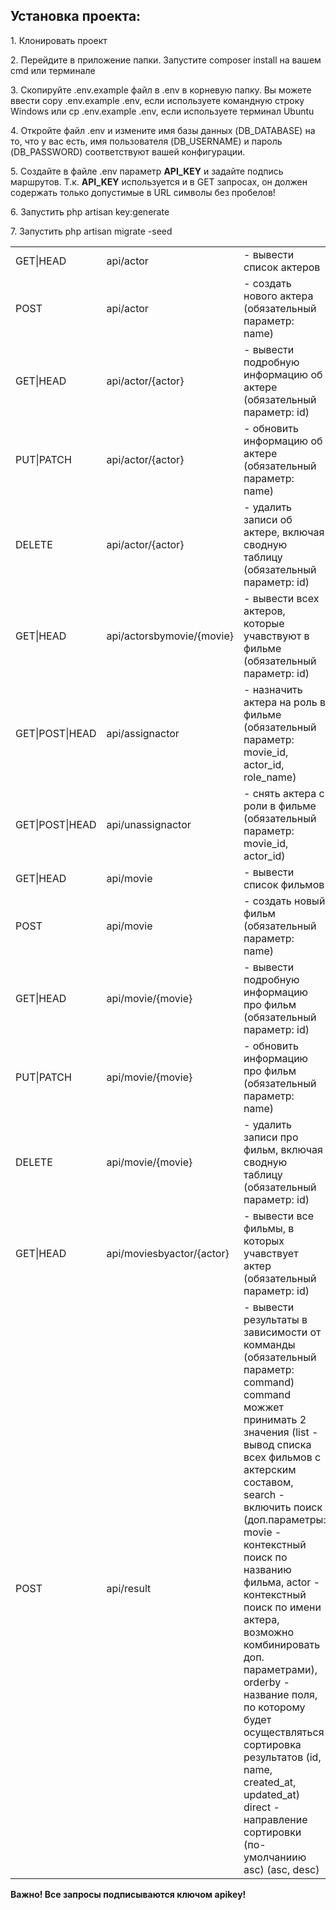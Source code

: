 <h2>Установка проекта:</h2>
<p>1. Клонировать проект</p>
<p>2. Перейдите в приложение папки. Запустите composer install на вашем cmd или терминале</p>
<p>3. Скопируйте .env.example файл в .env в корневую папку. Вы можете ввести copy .env.example .env, если используете командную строку Windows или cp .env.example .env, если используете терминал Ubuntu</p>
<p>4. Откройте файл .env и измените имя базы данных (DB_DATABASE) на то, что у вас есть, имя пользователя (DB_USERNAME) и пароль (DB_PASSWORD) соответствуют вашей конфигурации.</p>
<p>5. Создайте в файле .env параметр <b>API_KEY</b> и задайте подпись маршрутов. Т.к. <b>API_KEY</b> используется и в GET запросах, он должен содержать только допустимые в URL символы без пробелов!</p>
<p>6. Запустить php artisan key:generate</p>
<p>7. Запустить php artisan migrate -seed</p>
<table>
<tr><td>GET|HEAD</td>        <td>api/actor</td>                   <td>- вывести список актеров</td></tr>
<tr><td>POST</td>            <td>api/actor</td>                   <td>- создать нового актера (обязательный параметр: name)</td></tr>
<tr><td>GET|HEAD</td>        <td>api/actor/{actor}</td>           <td>- вывести подробную информацию об актере (обязательный параметр: id)</td></tr>
<tr><td>PUT|PATCH</td>       <td>api/actor/{actor}</td>           <td>- обновить информацию об актере (обязательный параметр: name)</td></tr>
<tr><td>DELETE</td>          <td>api/actor/{actor}</td>           <td>- удалить записи об актере, включая сводную таблицу (обязательный параметр: id)</td></tr>
<tr><td>GET|HEAD</td>        <td>api/actorsbymovie/{movie}</td>   <td>- вывести всех актеров, которые учавствуют в фильме (обязательный параметр: id)</td></tr>
<tr><td>GET|POST|HEAD</td>   <td>api/assignactor</td>             <td>- назначить актера на роль в фильме (обязательный параметр: movie_id, actor_id, role_name)</td></tr>
<tr><td>GET|POST|HEAD</td>   <td>api/unassignactor</td>           <td>- снять актера с роли в фильме (обязательный параметр: movie_id, actor_id)</td></tr>
<tr><td>GET|HEAD</td>        <td>api/movie</td>                   <td>- вывести список фильмов</td></tr>
<tr><td>POST</td>            <td>api/movie</td>                   <td>- создать новый фильм (обязательный параметр: name)</td></tr>
<tr><td>GET|HEAD</td>        <td>api/movie/{movie}</td>           <td>- вывести подробную информацию про фильм (обязательный параметр: id)</td></tr>
<tr><td>PUT|PATCH</td>       <td>api/movie/{movie}</td>           <td>- обновить информацию про фильм (обязательный параметр: name)</td></tr>
<tr><td>DELETE</td>          <td>api/movie/{movie}</td>           <td>- удалить записи про фильм, включая сводную таблицу (обязательный параметр: id)</td></tr>
<tr><td>GET|HEAD</td>        <td>api/moviesbyactor/{actor}</td>   <td>- вывести все фильмы, в которых учавствует актер (обязательный параметр: id)</td></tr>
<tr><td>POST</td>            <td>api/result</td>                  <td>- вывести результаты в зависимости от комманды (обязательный параметр: command)
command можжет принимать 2 значения (list - вывод списка всех фильмов с актерским составом,
search - включить поиск (доп.параметры: movie - контекстный поиск по названию фильма,
actor - контекстный поиск по имени актера, возможно комбинировать доп. параметрами),
orderby - название поля, по которому будет осуществляться сортировка результатов
(id, name, created_at, updated_at)
direct - направление сортировки (по-умолчаниию asc) (asc, desc)</td></tr></table>
<p><b>Важно! Все запросы подписываются ключом apikey!</b></p>                                              

